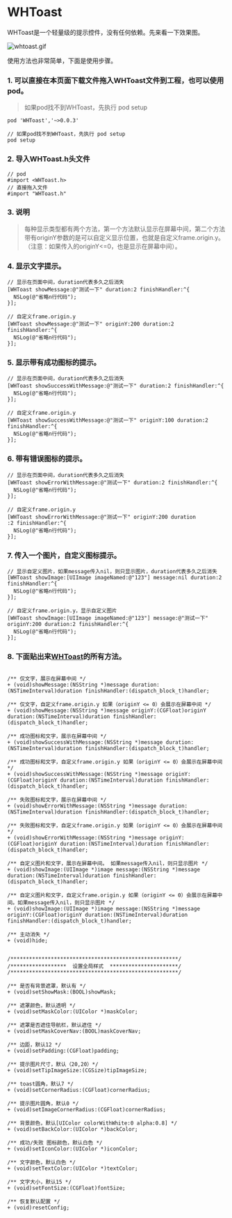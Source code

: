 # WHToast

WHToast是一个轻量级的提示控件，没有任何依赖。先来看一下效果图。

![whtoast.gif](https://upload-images.jianshu.io/upload_images/3873004-1f63d7bbdb9a331c.gif?imageMogr2/auto-orient/strip%7CimageView2/2/w/265)

使用方法也非常简单，下面是使用步骤。

### 1. 可以直接在本页面下载文件拖入WHToast文件到工程，也可以使用pod。

> 如果pod找不到WHToast，先执行 pod setup

```objc
pod 'WHToast','~>0.0.3'

// 如果pod找不到WHToast，先执行 pod setup
pod setup
```

### 2. 导入WHToast.h头文件

```objc
// pod
#import <WHToast.h>
// 直接拖入文件
#import "WHToast.h"
```

### 3. 说明

> 每种显示类型都有两个方法，第一个方法默认显示在屏幕中间，第二个方法带有originY参数的是可以自定义显示位置，也就是自定义frame.origin.y。（注意：如果传入的originY<=0，也是显示在屏幕中间）。

### 4. 显示文字提示。

```objc
// 显示在页面中间，duration代表多久之后消失
[WHToast showMessage:@"测试一下" duration:2 finishHandler:^{
  NSLog(@"省略n行代码");
}];

// 自定义frame.origin.y
[WHToast showMessage:@"测试一下" originY:200 duration:2 finishHandler:^{
  NSLog(@"省略n行代码");
}];
```

### 5. 显示带有成功图标的提示。

```objc
// 显示在页面中间，duration代表多久之后消失
[WHToast showSuccessWithMessage:@"测试一下" duration:2 finishHandler:^{
  NSLog(@"省略n行代码");
}];

// 自定义frame.origin.y
[WHToast showSuccessWithMessage:@"测试一下" originY:100 duration:2 finishHandler:^{
  NSLog(@"省略n行代码");
}];
```

### 6. 带有错误图标的提示。

```objc
// 显示在页面中间，duration代表多久之后消失
[WHToast showErrorWithMessage:@"测试一下" duration:2 finishHandler:^{
  NSLog(@"省略n行代码");
}];

// 自定义frame.origin.y
[WHToast showErrorWithMessage:@"测试一下" originY:200 duration
:2 finishHandler:^{
  NSLog(@"省略n行代码");
}];
```

### 7. 传入一个图片，自定义图标提示。

```objc
// 显示自定义图片，如果message传入nil，则只显示图片，duration代表多久之后消失
[WHToast showImage:[UIImage imageNamed:@"123"] message:nil duration:2 finishHandler:^{
  NSLog(@"省略n行代码");
}];

// 自定义frame.origin.y，显示自定义图片
[WHToast showImage:[UIImage imageNamed:@"123"] message:@"测试一下" originY:200 duration:2 finishHandler:^{
  NSLog(@"省略n行代码");
}];
```

### 8. 下面贴出来[WHToast](https://github.com/remember17/WHToast)的所有方法。

```objc

/** 仅文字，展示在屏幕中间 */
+ (void)showMessage:(NSString *)message duration:(NSTimeInterval)duration finishHandler:(dispatch_block_t)handler;

/** 仅文字，自定义frame.origin.y 如果（originY <= 0）会展示在屏幕中间 */
+ (void)showMessage:(NSString *)message originY:(CGFloat)originY duration:(NSTimeInterval)duration finishHandler:(dispatch_block_t)handler;

/** 成功图标和文字，展示在屏幕中间 */
+ (void)showSuccessWithMessage:(NSString *)message duration:(NSTimeInterval)duration finishHandler:(dispatch_block_t)handler;

/** 成功图标和文字，自定义frame.origin.y 如果（originY <= 0）会展示在屏幕中间 */
+ (void)showSuccessWithMessage:(NSString *)message originY:(CGFloat)originY duration:(NSTimeInterval)duration finishHandler:(dispatch_block_t)handler;

/** 失败图标和文字，展示在屏幕中间 */
+ (void)showErrorWithMessage:(NSString *)message duration:(NSTimeInterval)duration finishHandler:(dispatch_block_t)handler;

/** 失败图标和文字，自定义frame.origin.y 如果（originY <= 0）会展示在屏幕中间 */
+ (void)showErrorWithMessage:(NSString *)message originY:(CGFloat)originY duration:(NSTimeInterval)duration finishHandler:(dispatch_block_t)handler;

/** 自定义图片和文字，展示在屏幕中间。 如果message传入nil，则只显示图片 */
+ (void)showImage:(UIImage *)image message:(NSString *)message duration:(NSTimeInterval)duration finishHandler:(dispatch_block_t)handler;

/** 自定义图片和文字，自定义frame.origin.y 如果（originY <= 0）会展示在屏幕中间。如果message传入nil，则只显示图片 */
+ (void)showImage:(UIImage *)image message:(NSString *)message originY:(CGFloat)originY duration:(NSTimeInterval)duration finishHandler:(dispatch_block_t)handler;

/** 主动消失 */
+ (void)hide;


/******************************************************/
/******************  设置全局样式  **********************/
/******************************************************/

/** 是否有背景遮罩，默认有 */
+ (void)setShowMask:(BOOL)showMask;

/** 遮罩颜色，默认透明 */
+ (void)setMaskColor:(UIColor *)maskColor;

/** 遮罩是否遮住导航栏，默认遮住 */
+ (void)setMaskCoverNav:(BOOL)maskCoverNav;

/** 边距，默认12 */
+ (void)setPadding:(CGFloat)padding;

/** 提示图片尺寸，默认（20,20）*/
+ (void)setTipImageSize:(CGSize)tipImageSize;

/** toast圆角，默认7 */
+ (void)setCornerRadius:(CGFloat)cornerRadius;

/** 提示图片圆角，默认0 */
+ (void)setImageCornerRadius:(CGFloat)cornerRadius;

/** 背景颜色，默认[UIColor colorWithWhite:0 alpha:0.8] */
+ (void)setBackColor:(UIColor *)backColor;

/** 成功/失败 图标颜色，默认白色 */
+ (void)setIconColor:(UIColor *)iconColor;

/** 文字颜色，默认白色 */
+ (void)setTextColor:(UIColor *)textColor;

/** 文字大小，默认15 */
+ (void)setFontSize:(CGFloat)fontSize;

/** 恢复默认配置 */
+ (void)resetConfig;

```
